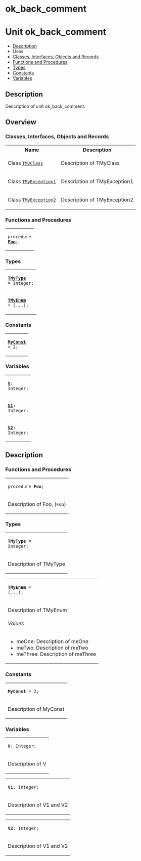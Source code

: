# ok\_back\_comment


# Unit ok\_back\_comment

- [Description](#PasDoc-Description)
- Uses
- [Classes, Interfaces, Objects and Records](#PasDoc-Classes)
- [Functions and Procedures](#PasDoc-FuncsProcs)
- [Types](#PasDoc-Types)
- [Constants](#PasDoc-Constants)
- [Variables](#PasDoc-Variables)

<span id="PasDoc-Description"/>

## Description
Description of unit ok\_back\_comment.<span id="PasDoc-Uses"/>

## Overview

### Classes, Interfaces, Objects and Records
<span id="PasDoc-Classes"/>


<table>
<tr class="listheader">
<th class="itemname">Name</th>
<th class="itemdesc">Description</th>
</tr>
<tr>

<td>

Class&nbsp;[`TMyClass`](ok_back_comment.TMyClass.md)
</td>

<td>

Description of TMyClass
</td>
</tr>
<tr>

<td>

Class&nbsp;[`TMyException1`](ok_back_comment.TMyException1.md)
</td>

<td>

Description of TMyException1
</td>
</tr>
<tr>

<td>

Class&nbsp;[`TMyException2`](ok_back_comment.TMyException2.md)
</td>

<td>

Description of TMyException2
</td>
</tr>
</table>

### Functions and Procedures
<span id="PasDoc-FuncsProcs"/>


<table>
<tr>

<td>

<code>procedure <strong><a href="ok_back_comment.md#Foo">Foo</a></strong>;</code>
</td>
</tr>
</table>

### Types
<span id="PasDoc-Types"/>


<table>
<tr>

<td>

<code><strong><a href="ok_back_comment.md#TMyType">TMyType</a></strong> = Integer;</code>
</td>
</tr>
<tr>

<td>

<code><strong><a href="ok_back_comment.md#TMyEnum">TMyEnum</a></strong> = (...);</code>
</td>
</tr>
</table>

### Constants
<span id="PasDoc-Constants"/>


<table>
<tr>

<td>

<code><strong><a href="ok_back_comment.md#MyConst">MyConst</a></strong> = 2;</code>
</td>
</tr>
</table>

### Variables
<span id="PasDoc-Variables"/>


<table>
<tr>

<td>

<code><strong><a href="ok_back_comment.md#V">V</a></strong>: Integer;</code>
</td>
</tr>
<tr>

<td>

<code><strong><a href="ok_back_comment.md#V1">V1</a></strong>: Integer;</code>
</td>
</tr>
<tr>

<td>

<code><strong><a href="ok_back_comment.md#V2">V2</a></strong>: Integer;</code>
</td>
</tr>
</table>

## Description

### Functions and Procedures

<table>
<tr>

<td>

<span id="Foo"/><code>procedure <strong>Foo</strong>;</code>
</td>
</tr>
<tr><td colspan="1">

Description of Foo, (`Foo`)

</td></tr>
</table>

### Types

<table>
<tr>

<td>

<span id="TMyType"/><code><strong>TMyType</strong> = Integer;</code>
</td>
</tr>
<tr><td colspan="1">

Description of TMyType

</td></tr>
</table>

<table>
<tr>

<td>

<span id="TMyEnum"/><code><strong>TMyEnum</strong> = (...);</code>
</td>
</tr>
<tr><td colspan="1">

Description of TMyEnum
###### Values

- <span id="meOne">meOne</span>: Description of meOne
- <span id="meTwo">meTwo</span>: Description of meTwo
- <span id="meThree">meThree</span>: Description of meThree



</td></tr>
</table>

### Constants

<table>
<tr>

<td>

<span id="MyConst"/><code><strong>MyConst</strong> = 2;</code>
</td>
</tr>
<tr><td colspan="1">

Description of MyConst

</td></tr>
</table>

### Variables

<table>
<tr>

<td>

<span id="V"/><code><strong>V</strong>: Integer;</code>
</td>
</tr>
<tr><td colspan="1">

Description of V

</td></tr>
</table>

<table>
<tr>

<td>

<span id="V1"/><code><strong>V1</strong>: Integer;</code>
</td>
</tr>
<tr><td colspan="1">

Description of V1 and V2

</td></tr>
</table>

<table>
<tr>

<td>

<span id="V2"/><code><strong>V2</strong>: Integer;</code>
</td>
</tr>
<tr><td colspan="1">

Description of V1 and V2

</td></tr>
</table>
